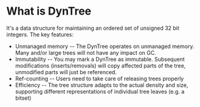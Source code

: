 # What is DynTree
It's a data structure for maintaining an ordered set of unsigned 32 bit integers. The key features:

 * Unmanaged memory -- The DynTree operates on unmanaged memory. Many and/or large trees will not have any impact on GC.
 * Immutability -- You may mark a DynTree as immutable. Subsequent modifications (inserts/removals) will copy affected parts of the tree, unmodified parts will just be referenced.
 * Ref-counting --  Users need to take care of releasing trees properly
 * Efficiency -- The tree structure adapts to the actual density and size, supporting different representations of individual tree leaves (e.g. a bitset)
